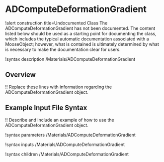 # ADComputeDeformationGradient

!alert construction title=Undocumented Class
The ADComputeDeformationGradient has not been documented. The content listed below should be used as a starting point for
documenting the class, which includes the typical automatic documentation associated with a
MooseObject; however, what is contained is ultimately determined by what is necessary to make the
documentation clear for users.

!syntax description /Materials/ADComputeDeformationGradient

## Overview

!! Replace these lines with information regarding the ADComputeDeformationGradient object.

## Example Input File Syntax

!! Describe and include an example of how to use the ADComputeDeformationGradient object.

!syntax parameters /Materials/ADComputeDeformationGradient

!syntax inputs /Materials/ADComputeDeformationGradient

!syntax children /Materials/ADComputeDeformationGradient
